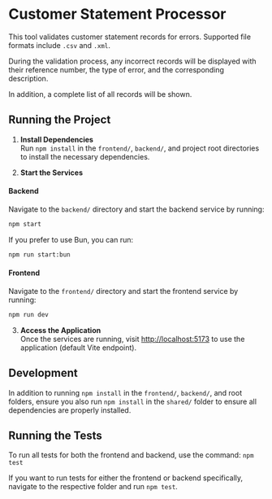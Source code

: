 # Customer Statement Processor

This tool validates customer statement records for errors. Supported file formats include `.csv` and `.xml`.

During the validation process, any incorrect records will be displayed with their reference number, the type of error, and the corresponding description.

In addition, a complete list of all records will be shown.

## Running the Project

1. **Install Dependencies**  
   Run `npm install` in the `frontend/`, `backend/`, and project root directories to install the necessary dependencies.

2. **Start the Services**

#### Backend

Navigate to the `backend/` directory and start the backend service by running:

```bash
npm start
```

If you prefer to use Bun, you can run:

```bash
npm run start:bun
```

#### Frontend

Navigate to the `frontend/` directory and start the frontend service by running:

```bash
npm run dev
```

3. **Access the Application**  
   Once the services are running, visit [http://localhost:5173](http://localhost:5173) to use the application (default Vite endpoint).

## Development

In addition to running `npm install` in the `frontend/`, `backend/`, and root folders, ensure you also run `npm install` in the `shared/` folder to ensure all dependencies are properly installed.

## Running the Tests

To run all tests for both the frontend and backend, use the command: `npm test`

If you want to run tests for either the frontend or backend specifically, navigate to the respective folder and run `npm test`.
